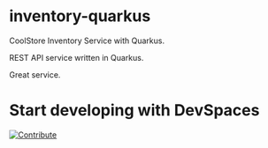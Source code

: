 # inventory-quarkus
CoolStore Inventory Service with Quarkus.

REST API service written in Quarkus.

Great service.

# Start developing with DevSpaces

<a href="https://devspaces.apps.rhte.0x74.p1.openshiftapps.com//f?url=https://github.com/coolstore-demo/inventory-quarkus.git&policies.create=peruser" target="_blank"><img src="https://raw.githubusercontent.com/blues-man/cloud-native-workshop/demo/factory-contribute.svg" alt="Contribute"></a>
